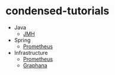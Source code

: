 # condensed-tutorials

- Java
  - [JMH](https://github.com/de314/condensed-tutorials/blob/master/java/jmh.md)
- Spring
  - [Prometheus](https://github.com/de314/condensed-tutorials/blob/master/spring/prometheus.md)
- Infrastructure
  - [Prometheus](https://github.com/de314/condensed-tutorials/blob/master/infrastructure/prometheus.md)
  - [Graphana](https://github.com/de314/condensed-tutorials/blob/master/infrastructure/graphana.md)
